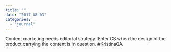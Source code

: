 ```yaml
---
title: ""
date: "2017-08-03"
categories: 
  - "journal"
---
```


Content marketing needs editorial strategy. Enter CS when the design of the product carrying the content is in question. #KristinaQA
